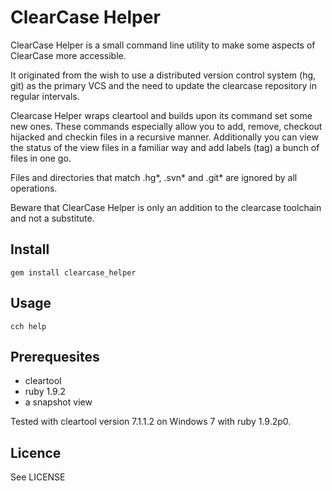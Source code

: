 ClearCase Helper
================

ClearCase Helper is a small command line utility to make some aspects of ClearCase more accessible.

It originated from the wish to use a distributed version control system (hg, git) as the primary VCS and the need to update the clearcase repository in regular intervals.

Clearcase Helper wraps cleartool and builds upon its command set some new ones.
These commands especially allow you to add, remove, checkout hijacked and checkin files in a recursive manner.
Additionally you can view the status of the view files in a familiar way and add labels (tag) a bunch of files in one go.

Files and directories that match .hg*, .svn* and .git* are ignored by all operations.

Beware that ClearCase Helper is only an addition to the clearcase toolchain and not a substitute.


Install
-------

    gem install clearcase_helper


Usage
-----

    cch help


Prerequesites
------------

  - cleartool
  - ruby 1.9.2
  - a snapshot view

Tested with cleartool version 7.1.1.2 on Windows 7 with ruby 1.9.2p0.


Licence
-------

See LICENSE